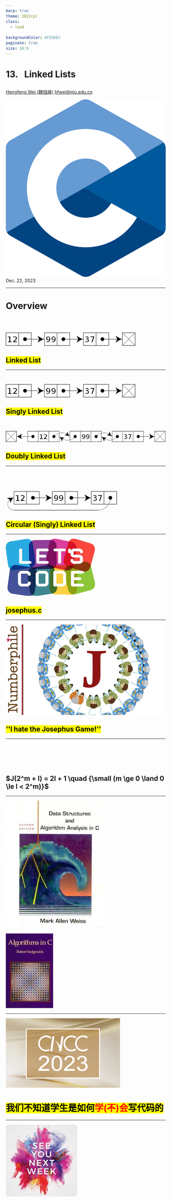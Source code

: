 ```yaml
---
marp: true
theme: 2022cpl
class:
  - lead

backgroundColor: #FED8B1
paginate: true
size: 16:9
---
```

# <p id = "small-caps">13. &nbsp; Linked Lists </p>

[Hengfeng Wei (魏恒峰)](https://hengxin.github.io/)
hfwei@nju.edu.cn

![w:200](figs/C.png)
Dec. 22, 2023

---
# Overview
<br>
<br>

![w:1000](figs/sll.jpg)
## <mark>Linked List</mark>

---
<br>

![w:800](figs/sll.jpg)
## <mark>Singly Linked List</mark>

<br>

![w:1200](figs/dll.jpg)
## <mark>Doubly Linked List</mark>

---
<br>
<br>
<br>

![w:800](figs/cll.jpg)
## <mark>Circular (Singly) Linked List</mark>

---
![w:800](figs/lets-code.jpeg)

## <mark>josephus.c</mark>

---

![w:800](figs/J.jpg)

## <mark>''I hate the Josephus Game!''</mark>

---

<!-- ![w:800](figs/J.jpg) -->
<br>
<br>
<br>
<br>

## $J(2^m + l) = 2l + 1 \quad {\small (m \ge 0 \land 0 \le l < 2^m)}$

---
![bg left w:450](figs/ds-alg-in-c.jfif)

![right w:380](figs/algorithms-in-c.jfif)

---
![w:700](figs/cncc2023.jpg)

# <mark>我们不知道学生是如何<font color = red>学(~~不~~)会</font>写代码的</mark>

---
![bg w:600](figs/see-you.jpeg)